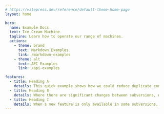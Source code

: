 ```yaml
---
# https://vitepress.dev/reference/default-theme-home-page
layout: home

hero:
  name: Example Docs
  text: Ice Cream Machine
  tagline: Learn how to operate our range of machines.
  actions:
    - theme: brand
      text: Markdown Examples
      link: /markdown-examples
    - theme: alt
      text: API Examples
      link: /api-examples

features:
  - title: Heading A
    details: This quick example shows how we could reduce duplicate content be keeping our docs for major versions of the Ice Cream Machine in the same place
  - title: Heading B
    details: Where there are significant changes between subversions, we keep the main docs page relevant for the latest version, and offer a link to the 'old' page for customers with an over version of the Ice Cream Machine installed.
  - title: Heading C
    details: When a new feature is only available in some subversions, we can note this in a message under the heading.
---
```



